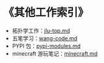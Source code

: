 # 《其他工作索引》

- 拓扑学工作：[jlu-top.md](../../data/other-work/jlu-top.md)
- 五笔学习：[wang-code.md](../../data/other-work/wang-code.md)
- PYPI 包：[pypi-modules.md](../../data/other-work/pypi-modules.md)
- minecraft 游玩笔记：[minecraft.md](../../data/other-work/minecraft.md)

